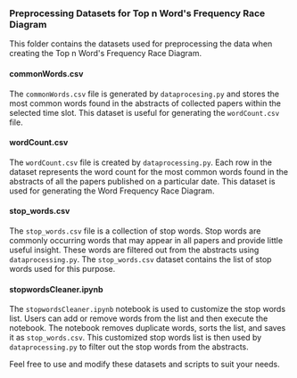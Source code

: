 ### Preprocessing Datasets for Top n Word's Frequency Race Diagram

This folder contains the datasets used for preprocessing the data when creating the Top n Word's Frequency Race Diagram.

#### commonWords.csv

The `commonWords.csv` file is generated by `dataprocesing.py` and stores the most common words found in the abstracts of collected papers within the selected time slot. This dataset is useful for generating the `wordCount.csv` file.

#### wordCount.csv

The `wordCount.csv` file is created by `dataprocessing.py`. Each row in the dataset represents the word count for the most common words found in the abstracts of all the papers published on a particular date. This dataset is used for generating the Word Frequency Race Diagram.

#### stop_words.csv

The `stop_words.csv` file is a collection of stop words. Stop words are commonly occurring words that may appear in all papers and provide little useful insight. These words are filtered out from the abstracts using `dataprocessing.py`. The `stop_words.csv` dataset contains the list of stop words used for this purpose.

#### stopwordsCleaner.ipynb

The `stopwordsCleaner.ipynb` notebook is used to customize the stop words list. Users can add or remove words from the list and then execute the notebook. The notebook removes duplicate words, sorts the list, and saves it as `stop_words.csv`. This customized stop words list is then used by `dataprocessing.py` to filter out the stop words from the abstracts.

Feel free to use and modify these datasets and scripts to suit your needs.
